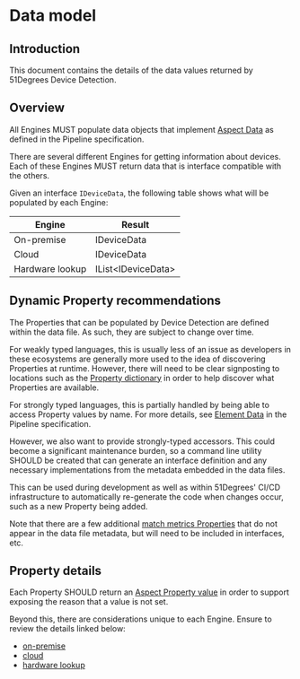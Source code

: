 # Data model

## Introduction

This document contains the details of the data values returned by 51Degrees
Device Detection.

## Overview

All Engines MUST populate data objects that
implement [Aspect Data](../pipeline-specification/conceptual-overview.md#aspect-data)
as defined in the Pipeline specification.

There are several different Engines for getting information about devices. Each
of these Engines MUST return data that is interface compatible with the others.

Given an interface `IDeviceData`, the following table shows what will be
populated by each Engine:

| Engine          | Result                   |
|-----------------|--------------------------|
| On-premise      | IDeviceData              |
| Cloud           | IDeviceData              |
| Hardware lookup | IList&lt;IDeviceData&gt; |

## Dynamic Property recommendations

The Properties that can be populated by Device Detection are defined within the
data file. As such, they are subject to change over time.

For weakly typed languages, this is usually less of an issue as developers in
these ecosystems are generally more used to the idea of discovering Properties
at runtime. However, there will need to be clear signposting to locations such as
the [Property dictionary](https://51degrees.com/developers/property-dictionary)
in order to help discover what Properties are available.

For strongly typed languages, this is partially handled by being able to access
Property values by name. For more details,
see [Element Data](../pipeline-specification/conceptual-overview.md#element-data)
in the Pipeline specification.

However, we also want to provide strongly-typed accessors. This could become a
significant maintenance burden, so a command line utility SHOULD be created that
can generate an interface definition and any necessary implementations from the
metadata embedded in the data files.

This can be used during development as well as within 51Degrees' CI/CD
infrastructure to automatically re-generate the code when changes occur, such as
a new Property being added.

Note that there are a few additional
[match metrics Properties](pipeline-elements/device-detection-on-premise.md#match-metric-properties)
that do not appear in the data file metadata, but will need to be included in
interfaces, etc.

## Property details

Each Property SHOULD return
an [Aspect Property value](../pipeline-specification/features/properties.md#null-values)
in order to support exposing the reason that a value is not set.

Beyond this, there are considerations unique to each Engine. Ensure to review
the details linked below:

- [on-premise](pipeline-elements/device-detection-on-premise.md#metadata)
- [cloud](pipeline-elements/device-detection-cloud.md#start-up-activity)
- [hardware lookup](part3/pipeline-elements/hardware-profile-lookup-cloud.md#start-up-activity)

